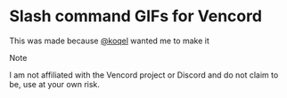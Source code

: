 # Slash command GIFs for Vencord

This was made because [@koqel](https://github.com/koqel) wanted me to make it


> [!NOTE]
> I am not affiliated with the Vencord project or Discord and do not claim to be, use at your own risk.

